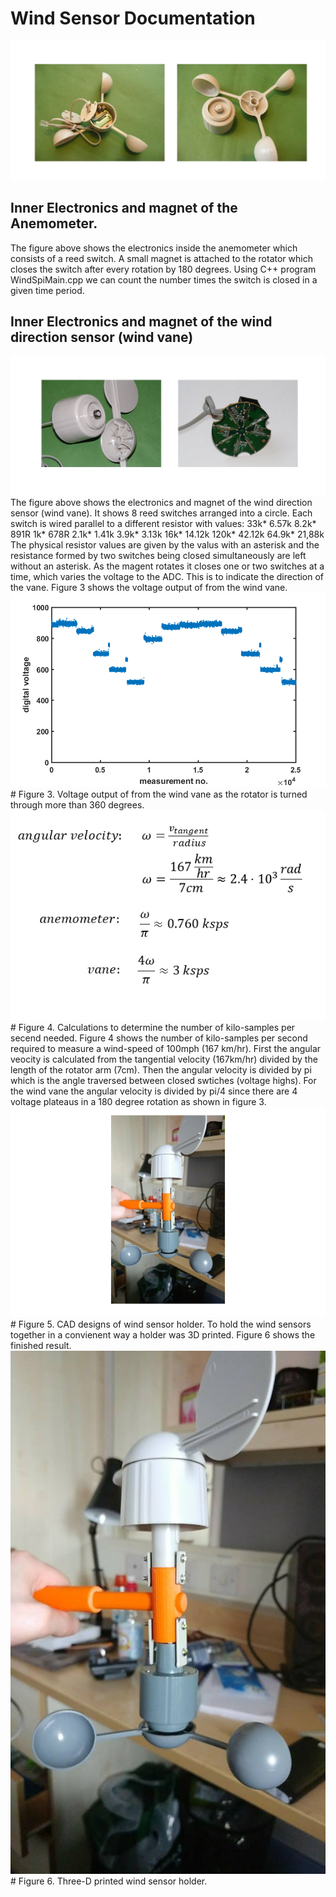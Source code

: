 # Wind Sensor Documentation
![Figure 1. Inner Electronics and magnet of the Anemometer.!](https://github.com/pdh001/umbrella/blob/master/Wind%20Sensor%20Documentation/AnemometerElectronics.png)


## Inner Electronics and magnet of the Anemometer.
The figure above shows the electronics inside the anemometer which consists of a reed switch. A small magnet is attached to the rotator which closes the switch after every rotation by 180 degrees. Using C++ program WindSpiMain.cpp we can count the number times the switch is closed in a given time period.
## Inner Electronics and magnet of the wind direction sensor (wind vane)
![Figure 2. Inner Electronics and magnet of the wind direction sensor (wind vane).!](https://github.com/pdh001/umbrella/blob/master/Wind%20Sensor%20Documentation/Wind%20Direction%20Sensors%20Electronics.png) 
The figure above shows the electronics and magnet of the wind direction sensor (wind vane). It shows 8 reed switches arranged into a circle. Each switch is wired parallel to a different resistor with values:	
33k*
6.57k
8.2k*
891R
1k*
678R
2.1k*
1.41k
3.9k*
3.13k
16k*
14.12k
120k*
42.12k
64.9k*
21,88k	
The physical resistor values are given by the valus with an asterisk and the resistance formed by two switches being closed simultaneously are left without an asterisk. As the magent rotates it closes one or two switches at a time, which varies the voltage to the ADC. This is to indicate the direction of the vane. Figure 3 shows the voltage output of from the wind vane.
![Figure 3. Voltage output of from the wind vane as the rotator is turned through more than 360 degrees.!](https://github.com/pdh001/umbrella/blob/master/Wind%20Sensor%20Documentation/ADCVoltage.png)# Figure 3. Voltage output of from the wind vane as the rotator is turned through more than 360 degrees.
![Figure 4. Calculations to determine the number of kilo-samples per secend needed.!](https://github.com/pdh001/umbrella/blob/master/Wind%20Sensor%20Documentation/ksps_calculations.png)# Figure 4. Calculations to determine the number of kilo-samples per secend needed. 
Figure 4 shows the number of kilo-samples per second required to measure a wind-speed of 100mph (167 km/hr). First the angular veocity is calculated from the tangential velocity (167km/hr) divided by the length of the rotator arm (7cm). Then the angular velocity is divided by pi which is the angle traversed between closed swtiches (voltage highs). For the wind vane the angular velocity is divided by pi/4 since there are 4 voltage plateaus in a 180 degree rotation as shown in figure 3.
![Figure 5. CAD designs of wind sensor holder.!](https://github.com/pdh001/umbrella/blob/master/Wind%20Sensor%20Documentation/WindSensorHolder.png)# Figure 5. CAD designs of wind sensor holder.
To hold the wind sensors together in a convienent way a holder was 3D printed. Figure 6 shows the finished result.
![Figure 6. Three-D printed wind sensor holder.!](https://github.com/pdh001/umbrella/blob/master/Wind%20Sensor%20Documentation/WindSensorHolder.jpg)# Figure 6. Three-D printed wind sensor holder.